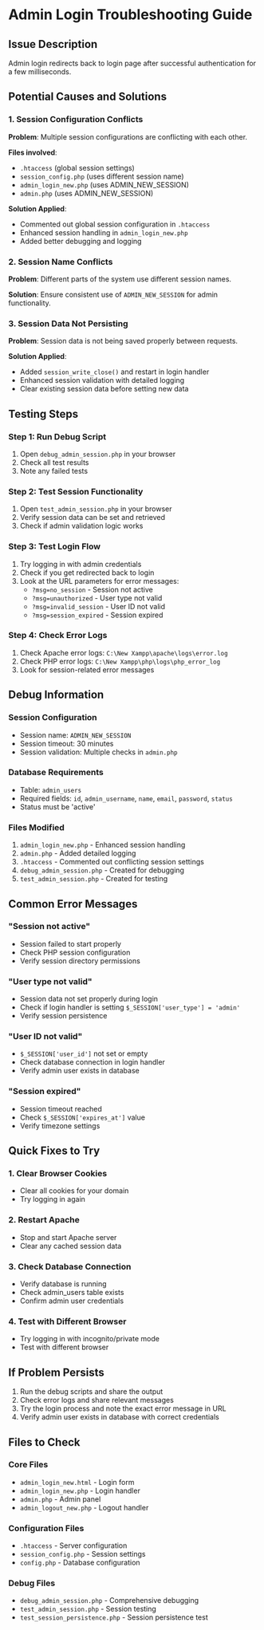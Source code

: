 # Admin Login Troubleshooting Guide

## Issue Description

Admin login redirects back to login page after successful authentication for a few milliseconds.

## Potential Causes and Solutions

### 1. Session Configuration Conflicts

**Problem**: Multiple session configurations are conflicting with each other.

**Files involved**:

- `.htaccess` (global session settings)
- `session_config.php` (uses different session name)
- `admin_login_new.php` (uses ADMIN_NEW_SESSION)
- `admin.php` (uses ADMIN_NEW_SESSION)

**Solution Applied**:

- Commented out global session configuration in `.htaccess`
- Enhanced session handling in `admin_login_new.php`
- Added better debugging and logging

### 2. Session Name Conflicts

**Problem**: Different parts of the system use different session names.

**Solution**: Ensure consistent use of `ADMIN_NEW_SESSION` for admin functionality.

### 3. Session Data Not Persisting

**Problem**: Session data is not being saved properly between requests.

**Solution Applied**:

- Added `session_write_close()` and restart in login handler
- Enhanced session validation with detailed logging
- Clear existing session data before setting new data

## Testing Steps

### Step 1: Run Debug Script

1. Open `debug_admin_session.php` in your browser
2. Check all test results
3. Note any failed tests

### Step 2: Test Session Functionality

1. Open `test_admin_session.php` in your browser
2. Verify session data can be set and retrieved
3. Check if admin validation logic works

### Step 3: Test Login Flow

1. Try logging in with admin credentials
2. Check if you get redirected back to login
3. Look at the URL parameters for error messages:
   - `?msg=no_session` - Session not active
   - `?msg=unauthorized` - User type not valid
   - `?msg=invalid_session` - User ID not valid
   - `?msg=session_expired` - Session expired

### Step 4: Check Error Logs

1. Check Apache error logs: `C:\New Xampp\apache\logs\error.log`
2. Check PHP error logs: `C:\New Xampp\php\logs\php_error_log`
3. Look for session-related error messages

## Debug Information

### Session Configuration

- Session name: `ADMIN_NEW_SESSION`
- Session timeout: 30 minutes
- Session validation: Multiple checks in `admin.php`

### Database Requirements

- Table: `admin_users`
- Required fields: `id`, `admin_username`, `name`, `email`, `password`, `status`
- Status must be 'active'

### Files Modified

1. `admin_login_new.php` - Enhanced session handling
2. `admin.php` - Added detailed logging
3. `.htaccess` - Commented out conflicting session settings
4. `debug_admin_session.php` - Created for debugging
5. `test_admin_session.php` - Created for testing

## Common Error Messages

### "Session not active"

- Session failed to start properly
- Check PHP session configuration
- Verify session directory permissions

### "User type not valid"

- Session data not set properly during login
- Check if login handler is setting `$_SESSION['user_type'] = 'admin'`
- Verify session persistence

### "User ID not valid"

- `$_SESSION['user_id']` not set or empty
- Check database connection in login handler
- Verify admin user exists in database

### "Session expired"

- Session timeout reached
- Check `$_SESSION['expires_at']` value
- Verify timezone settings

## Quick Fixes to Try

### 1. Clear Browser Cookies

- Clear all cookies for your domain
- Try logging in again

### 2. Restart Apache

- Stop and start Apache server
- Clear any cached session data

### 3. Check Database Connection

- Verify database is running
- Check admin_users table exists
- Confirm admin user credentials

### 4. Test with Different Browser

- Try logging in with incognito/private mode
- Test with different browser

## If Problem Persists

1. Run the debug scripts and share the output
2. Check error logs and share relevant messages
3. Try the login process and note the exact error message in URL
4. Verify admin user exists in database with correct credentials

## Files to Check

### Core Files

- `admin_login_new.html` - Login form
- `admin_login_new.php` - Login handler
- `admin.php` - Admin panel
- `admin_logout_new.php` - Logout handler

### Configuration Files

- `.htaccess` - Server configuration
- `session_config.php` - Session settings
- `config.php` - Database configuration

### Debug Files

- `debug_admin_session.php` - Comprehensive debugging
- `test_admin_session.php` - Session testing
- `test_session_persistence.php` - Session persistence test

